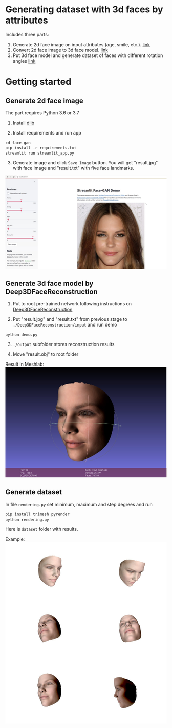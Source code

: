 # Generating dataset with 3d faces by attributes
Includes three parts:

1. Generate 2d face image on input attributes (age, smile, etc.).
   [link](https://github.com/streamlit/demo-face-gan)
2. Convert 2d face image to 3d face model.
   [link](https://github.com/microsoft/Deep3DFaceReconstruction/)
3. Put 3d face model and generate dataset of faces with different rotation angles
   [link](https://github.com/microsoft/Deep3DFaceReconstruction/)

# Getting started
## Generate 2d face image
The part requires Python 3.6 or 3.7
1. Install [dlib](https://pypi.org/project/dlib/)
   
2. Install requirements and run app
```
cd face-gan
pip install -r requirements.txt
streamlit run streamlit_app.py
```
3. Generate image and click `Save Image` button. You will get "result.jpg" with face image and
   "result.txt" with five face landmarks.
   
![image](images/1.jpg)

## Generate 3d face model by Deep3DFaceReconstruction

1. Put to root pre-trained network following instructions on 
[Deep3DFaceReconstruction](https://github.com/microsoft/Deep3DFaceReconstruction/tree/15c919c179c449ee87f37c0fa86da7eb6607edac#testing-with-pre-trained-network)
   
2. Put "result.jpg" and "result.txt" from previous stage to `./Deep3DFaceReconstruction/input` and run demo
```
python demo.py
```

3. `./output` subfolder stores reconstruction results

4. Move "result.obj" to root folder

Result in Meshlab:
![image](images/2.jpg)
## Generate dataset

In file `rendering.py` set minimum, maximum and step degrees and run
```
pip install trimesh pyrender
python rendering.py
```
Here is `dataset` folder with results.

Example:
![image](images/3.jpg)